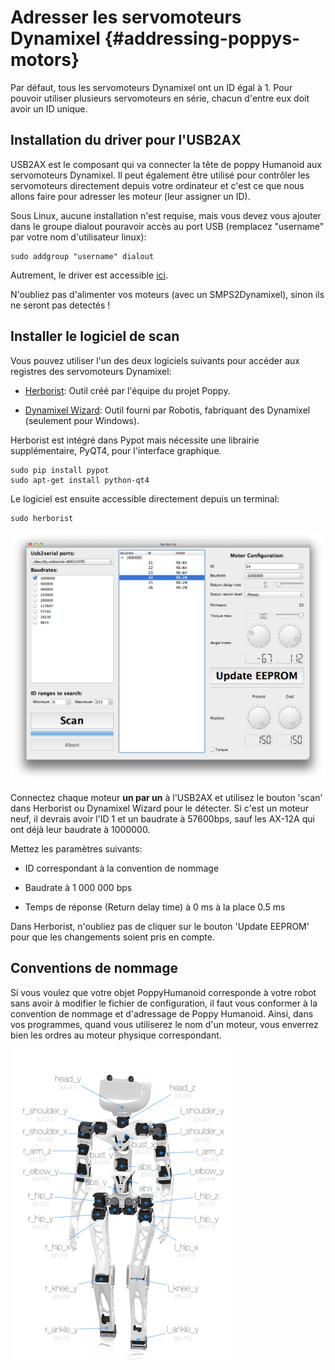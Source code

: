 # Adresser les servomoteurs Dynamixel {#addressing-poppys-motors}

Par défaut, tous les servomoteurs Dynamixel ont un ID égal à 1. Pour pouvoir utiliser plusieurs servomoteurs en série, chacun d'entre eux doit avoir un ID unique.

## Installation du driver pour l'USB2AX

USB2AX est le composant qui va connecter la tête de poppy Humanoid aux servomoteurs Dynamixel. Il peut également être utilisé pour contrôler les servomoteurs directement depuis votre ordinateur et c'est ce que nous allons faire pour adresser les moteur (leur assigner un ID).

Sous Linux, aucune installation n'est requise, mais vous devez vous ajouter dans le groupe dialout pouravoir accès au port USB (remplacez "username" par votre nom d'utilisateur linux):

    sudo addgroup "username" dialout

Autrement, le driver est accessible [ici](http://www.xevelabs.com/doku.php?id=product:usb2ax:quickstart).

N'oubliez pas d'alimenter vos moteurs (avec un SMPS2Dynamixel), sinon ils ne seront pas detectés !

## Installer le logiciel de scan

Vous pouvez utiliser l'un des deux logiciels suivants pour accéder aux registres des servomoteurs Dynamixel:

-   [Herborist](http://poppy-project.github.io/pypot/herborist.html): Outil créé par l'équipe du projet Poppy. 

-   [Dynamixel
    Wizard](http://support.robotis.com/en/software/roboplus/dynamixel_monitor/quickstart/dynamixel_monitor_connection.htm): Outil fourni par Robotis, fabriquant des Dynamixel (seulement pour Windows).

Herborist est intégré dans Pypot mais nécessite une librairie supplémentaire, PyQT4, pour l'interface graphique.

    sudo pip install pypot
    sudo apt-get install python-qt4

Le logiciel est ensuite accessible directement depuis un terminal:

    sudo herborist

![image](../img/herborist.png)

Connectez chaque moteur **un par un** à l'USB2AX et utilisez le bouton 'scan' dans Herborist ou Dynamixel Wizard pour le détecter. Si c'est un moteur neuf, il devrais avoir l'ID 1 et un baudrate à 57600bps, sauf les AX-12A qui ont déjà leur baudrate à 1000000. 

Mettez les paramètres suivants:

-   ID correspondant à la convention de nommage

-   Baudrate à 1 000 000 bps

-   Temps de réponse (Return delay time) à 0 ms à la place 0.5 ms

Dans Herborist, n'oubliez pas de cliquer sur le bouton 'Update EEPROM' pour que les changements soient pris en compte.

## Conventions de nommage

Si vous voulez que votre objet PoppyHumanoid corresponde à votre robot sans avoir à modifier le fichier de configuration, il faut vous conformer à la convention de nommage et d'adressage de Poppy Humanoid. Ainsi, dans vos programmes, quand vous utiliserez le nom d'un moteur, vous enverrez bien les ordres au moteur physique correspondant.

![image](../img/motor_naming_convention.JPG)


